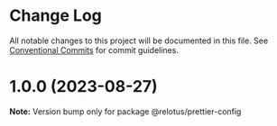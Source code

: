 # Change Log

All notable changes to this project will be documented in this file.
See [Conventional Commits](https://conventionalcommits.org) for commit guidelines.

# 1.0.0 (2023-08-27)

**Note:** Version bump only for package @relotus/prettier-config
